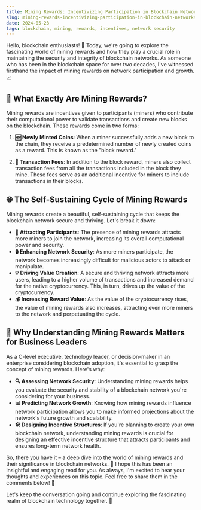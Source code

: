 ```yaml
---
title: Mining Rewards: Incentivizing Participation in Blockchain Networks
slug: mining-rewards-incentivizing-participation-in-blockchain-networks
date: 2024-05-23
tags: blockchain, mining, rewards, incentives, network security
---
```


Hello, blockchain enthusiasts! 🙌 Today, we're going to explore the fascinating world of mining rewards and how they play a crucial role in maintaining the security and integrity of blockchain networks. As someone who has been in the blockchain space for over two decades, I've witnessed firsthand the impact of mining rewards on network participation and growth. 📈

## 🤔 What Exactly Are Mining Rewards?

Mining rewards are incentives given to participants (miners) who contribute their computational power to validate transactions and create new blocks on the blockchain. These rewards come in two forms:

1. **🆕 Newly Minted Coins**: When a miner successfully adds a new block to the chain, they receive a predetermined number of newly created coins as a reward. This is known as the "block reward."

2. **💸 Transaction Fees**: In addition to the block reward, miners also collect transaction fees from all the transactions included in the block they mine. These fees serve as an additional incentive for miners to include transactions in their blocks.

## 🌐 The Self-Sustaining Cycle of Mining Rewards

Mining rewards create a beautiful, self-sustaining cycle that keeps the blockchain network secure and thriving. Let's break it down:

- **🧲 Attracting Participants**: The presence of mining rewards attracts more miners to join the network, increasing its overall computational power and security.
- **🔒 Enhancing Network Security**: As more miners participate, the network becomes increasingly difficult for malicious actors to attack or manipulate.
- **💡 Driving Value Creation**: A secure and thriving network attracts more users, leading to a higher volume of transactions and increased demand for the native cryptocurrency. This, in turn, drives up the value of the cryptocurrency.
- **💰 Increasing Reward Value**: As the value of the cryptocurrency rises, the value of mining rewards also increases, attracting even more miners to the network and perpetuating the cycle.

## 💼 Why Understanding Mining Rewards Matters for Business Leaders

As a C-level executive, technology leader, or decision-maker in an enterprise considering blockchain adoption, it's essential to grasp the concept of mining rewards. Here's why:

- **🔍 Assessing Network Security**: Understanding mining rewards helps you evaluate the security and stability of a blockchain network you're considering for your business.
- **📊 Predicting Network Growth**: Knowing how mining rewards influence network participation allows you to make informed projections about the network's future growth and scalability.
- **🛠️ Designing Incentive Structures**: If you're planning to create your own blockchain network, understanding mining rewards is crucial for designing an effective incentive structure that attracts participants and ensures long-term network health.

So, there you have it – a deep dive into the world of mining rewards and their significance in blockchain networks. 🌟 I hope this has been an insightful and engaging read for you. As always, I'm excited to hear your thoughts and experiences on this topic. Feel free to share them in the comments below! 📝

Let's keep the conversation going and continue exploring the fascinating realm of blockchain technology together. 🚀